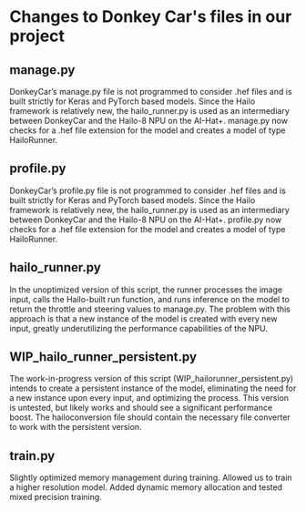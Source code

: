 # Changes to Donkey Car's files in our project 

## manage.py
DonkeyCar’s manage.py file is not programmed to consider .hef files and is built strictly for Keras and PyTorch based models. Since the Hailo framework is relatively new, the hailo_runner.py is used as an intermediary between DonkeyCar and the Hailo-8 NPU on the AI-Hat+. manage.py now checks for a .hef file extension for the model and creates a model of type HailoRunner.

## profile.py
DonkeyCar’s profile.py file is not programmed to consider .hef files and is built strictly for Keras and PyTorch based models. Since the Hailo framework is relatively new, the hailo_runner.py is used as an intermediary between DonkeyCar and the Hailo-8 NPU on the AI-Hat+. profile.py now checks for a .hef file extension for the model and creates a model of type HailoRunner.

## hailo_runner.py
In the unoptimized version of this script, the runner processes the image input, calls the Hailo-built run function, and runs inference on the model to return the throttle and steering values to manage.py. The problem with this approach is that a new instance of the model is created with every new input, greatly underutilizing the performance capabilities of the NPU.

## WIP_hailo_runner_persistent.py
The work-in-progress version of this script (WIP_hailorunner_persistent.py) intends to create a persistent instance of the model, eliminating the need for a new instance upon every input, and optimizing the process. This version is untested, but likely works and should see a significant performance boost. The hailoconversion file should contain the necessary file converter to work with the persistent version.

## train.py
Slightly optimized memory management during training. Allowed us to train a higher resolution model. Added dynamic memory allocation and tested mixed precision training.